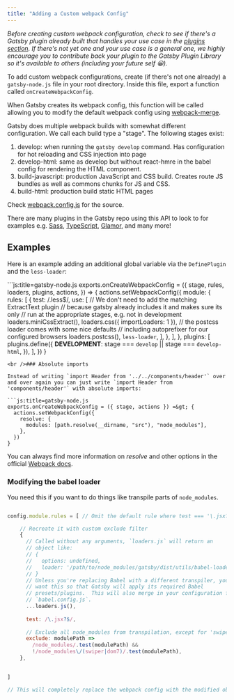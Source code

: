 ```yaml
---
title: "Adding a Custom webpack Config"
---
```


*Before creating custom webpack configuration, check to see if there's a Gatsby plugin already built that handles your use case in the [plugins section](/docs/plugins/). If there's not yet one and your use case is a general one, we highly encourage you to contribute back your plugin to the Gatsby Plugin Library so it's available to others (including your future self 😀).*

To add custom webpack configurations, create (if there's not one already) a `gatsby-node.js` file in your root directory. Inside this file, export a function called `onCreateWebpackConfig`.

When Gatsby creates its webpack config, this function will be called allowing you to modify the default webpack config using [webpack-merge](https://github.com/survivejs/webpack-merge).

Gatsby does multiple webpack builds with somewhat different configuration. We call each build type a "stage". The following stages exist:

1. develop: when running the `gatsby develop` command. Has configuration for hot reloading and CSS injection into page
2. develop-html: same as develop but without react-hmre in the babel config for rendering the HTML component.
3. build-javascript: production JavaScript and CSS build. Creates route JS bundles as well as commons chunks for JS and CSS.
4. build-html: production build static HTML pages

Check [webpack.config.js](https://github.com/gatsbyjs/gatsby/blob/master/packages/gatsby/src/utils/webpack.config.js) for the source.

There are many plugins in the Gatsby repo using this API to look to for examples e.g. [Sass](/packages/gatsby-plugin-sass/), [TypeScript](/packages/gatsby-plugin-typescript/), [Glamor](/packages/gatsby-plugin-glamor/), and many more!

## Examples

Here is an example adding an additional global variable via the `DefinePlugin` and the `less-loader`:

```js:title=gatsby-node.js exports.onCreateWebpackConfig = ({ stage, rules, loaders, plugins, actions, }) => { actions.setWebpackConfig({ module: { rules: [ { test: /\.less$/, use: [ // We don't need to add the matching ExtractText plugin // because gatsby already includes it and makes sure its only // run at the appropriate stages, e.g. not in development loaders.miniCssExtract(), loaders.css({ importLoaders: 1 }), // the postcss loader comes with some nice defaults // including autoprefixer for our configured browsers loaders.postcss(), `less-loader`, ], }, ], }, plugins: [ plugins.define({ **DEVELOPMENT**: stage === `develop` || stage === `develop-html`, }), ], }) }

    <br />### Absolute imports
    
    Instead of writing `import Header from '../../components/header'` over and over again you can just write `import Header from 'components/header'` with absolute imports:
    
    ```js:title=gatsby-node.js
    exports.onCreateWebpackConfig = ({ stage, actions }) =&gt; {
      actions.setWebpackConfig({
        resolve: {
          modules: [path.resolve(__dirname, "src"), "node_modules"],
        },
      })
    }
    

You can always find more information on *resolve* and other options in the official [Webpack docs](https://webpack.js.org/concepts/).

### Modifying the babel loader

You need this if you want to do things like transpile parts of `node_modules`.

```js:title=gatsby-node.js exports.onCreateWebpackConfig = ({ actions, loaders, getConfig }) => { const config = getConfig()

config.module.rules = [ // Omit the default rule where test === '\.jsx?$' ...config.module.rules.filter( rule => String(rule.test) !== String(/\.jsx?$/) ),

    // Recreate it with custom exclude filter
    {
      // Called without any arguments, `loaders.js` will return an
      // object like:
      // {
      //   options: undefined,
      //   loader: '/path/to/node_modules/gatsby/dist/utils/babel-loader.js',
      // }
      // Unless you're replacing Babel with a different transpiler, you probably
      // want this so that Gatsby will apply its required Babel
      // presets/plugins.  This will also merge in your configuration from
      // `babel.config.js`.
      ...loaders.js(),
    
      test: /\.jsx?$/,
    
      // Exclude all node_modules from transpilation, except for 'swiper' and 'dom7'
      exclude: modulePath =>
        /node_modules/.test(modulePath) &&
        !/node_modules\/(swiper|dom7)/.test(modulePath),
    },
    

]

// This will completely replace the webpack config with the modified object. actions.replaceWebpackConfig(config) } ```